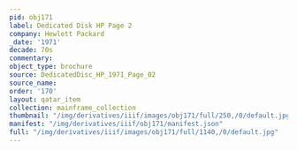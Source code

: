```yaml
---
pid: obj171
label: Dedicated Disk HP Page 2
company: Hewlett Packard
_date: '1971'
decade: 70s
commentary:
object_type: brochure
source: DedicatedDisc_HP_1971_Page_02
source_name:
order: '170'
layout: qatar_item
collection: mainframe_collection
thumbnail: "/img/derivatives/iiif/images/obj171/full/250,/0/default.jpg"
manifest: "/img/derivatives/iiif/obj171/manifest.json"
full: "/img/derivatives/iiif/images/obj171/full/1140,/0/default.jpg"
---
```

